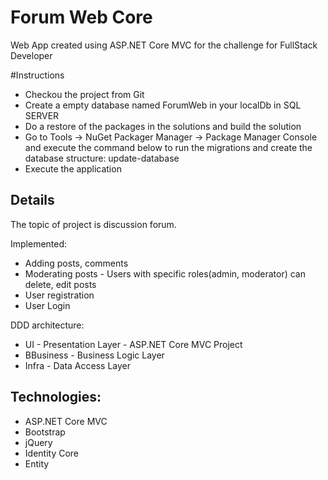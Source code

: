 # Forum Web Core 
Web App created using ASP.NET Core MVC for the challenge for FullStack Developer

#Instructions
* Checkou the project from Git
* Create a empty database named ForumWeb in your localDb in SQL SERVER
* Do a restore of the packages in the solutions and build the solution
* Go to Tools -> NuGet Packager Manager -> Package Manager Console and execute the command below to run the migrations and create the database structure: 
update-database
* Execute the application


## Details
The topic of project is discussion forum. 

Implemented:
* Adding posts, comments
* Moderating posts - Users with specific roles(admin, moderator) can delete, edit posts
* User registration
* User Login

DDD architecture:
* UI - Presentation Layer - ASP.NET Core MVC Project
* BBusiness - Business Logic Layer
* Infra - Data Access Layer

## Technologies: 
* ASP.NET Core MVC
* Bootstrap
* jQuery
* Identity Core
* Entity
